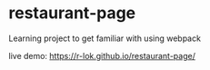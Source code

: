 # restaurant-page
Learning project to get familiar with using webpack

live demo: https://r-lok.github.io/restaurant-page/
